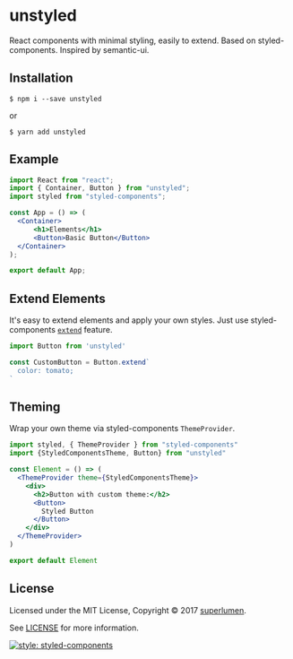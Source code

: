 # unstyled

React components with minimal styling, easily to extend. Based on styled-components. Inspired by semantic-ui.

## Installation

```shell
$ npm i --save unstyled
```

or

```shell
$ yarn add unstyled
```

## Example

```jsx harmony
import React from "react";
import { Container, Button } from "unstyled";
import styled from "styled-components";

const App = () => (
  <Container>
      <h1>Elements</h1>
      <Button>Basic Button</Button>
  </Container>
);

export default App;
```

## Extend Elements

It's easy to extend elements and apply your own styles.
Just use styled-components
[`extend`](https://www.styled-components.com/docs/basics#extending-styles) feature.

```jsx harmony
import Button from 'unstyled'

const CustomButton = Button.extend`
  color: tomato;
`
```

## Theming

Wrap your own theme via styled-components `ThemeProvider`.

```jsx harmony
import styled, { ThemeProvider } from "styled-components"
import {StyledComponentsTheme, Button} from "unstyled"

const Element = () => (
  <ThemeProvider theme={StyledComponentsTheme}>
    <div>
      <h2>Button with custom theme:</h2>
      <Button>
        Styled Button
      </Button>
    </div>
  </ThemeProvider>
)

export default Element
```

## License

Licensed under the MIT License,
Copyright © 2017 [superlumen](https://superlumen.io).

See [LICENSE](./LICENSE) for more information.

[![style: styled-components](https://img.shields.io/badge/style-%F0%9F%92%85%20styled--components-orange.svg?colorB=daa357&colorA=db748e)](https://github.com/styled-components/styled-components)
